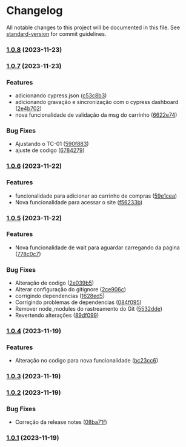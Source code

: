 # Changelog

All notable changes to this project will be documented in this file. See [standard-version](https://github.com/conventional-changelog/standard-version) for commit guidelines.

### [1.0.8](https://github.com/krolcm/seminario-devops-grupo-03/compare/v1.0.7...v1.0.8) (2023-11-23)

### [1.0.7](https://github.com/krolcm/seminario-devops-grupo-03/compare/v1.0.6...v1.0.7) (2023-11-23)


### Features

* adicionando cypress.json ([c53c8b3](https://github.com/krolcm/seminario-devops-grupo-03/commit/c53c8b3b092364f92c62a7c7f85df02cffca8348))
* adicionando gravação e sincronização com o cypress dashboard ([2e4b702](https://github.com/krolcm/seminario-devops-grupo-03/commit/2e4b702fb6c4444f8fefe53188fd0a258616728b))
* nova funcionalidade de validação da msg do carrinho ([6622e74](https://github.com/krolcm/seminario-devops-grupo-03/commit/6622e7496c70d6eaa3d6e9ad55aa169e95b9eaee))


### Bug Fixes

* Ajustando o TC-01 ([590f883](https://github.com/krolcm/seminario-devops-grupo-03/commit/590f8838e36bc787c7c7ad0b004d08e63015120e))
* ajuste de codigo ([6784279](https://github.com/krolcm/seminario-devops-grupo-03/commit/6784279ba00d90df5af1292073091becb9666fad))

### [1.0.6](https://github.com/krolcm/seminario-devops-grupo-03/compare/v1.0.5...v1.0.6) (2023-11-22)


### Features

* funcionalidade para adicionar ao carrinho de compras ([59e1cea](https://github.com/krolcm/seminario-devops-grupo-03/commit/59e1cea62d1c309c04e1b5d577a7c0c40dfb16ec))
* Nova funcionalidade para acessar o site ([f56233b](https://github.com/krolcm/seminario-devops-grupo-03/commit/f56233b4431149b00afc9082eda76d4d3041f50b))

### [1.0.5](https://github.com/krolcm/seminario-devops-grupo-03/compare/v1.0.4...v1.0.5) (2023-11-22)


### Features

* Nova funcionalidade de wait para aguardar carregando da pagina ([778c0c7](https://github.com/krolcm/seminario-devops-grupo-03/commit/778c0c78169fc8def8e97f085406c162aa23d482))


### Bug Fixes

* Alteração de codigo ([2e039b5](https://github.com/krolcm/seminario-devops-grupo-03/commit/2e039b582e3a0aa2762b62d0213db07f2d399611))
* Alterar configuração do gitignore ([2ce906c](https://github.com/krolcm/seminario-devops-grupo-03/commit/2ce906c654fca8afdea6bd0b83947a8dcb1e437d))
* corrigindo dependencias ([1628ed5](https://github.com/krolcm/seminario-devops-grupo-03/commit/1628ed51c1c099df3cc7a8ad7ba709fea831a891))
* Corrigindo problemas de dependencias ([084f095](https://github.com/krolcm/seminario-devops-grupo-03/commit/084f0956d5d8f6a5b6882411971231a519125569))
* Remover node_modules do rastreamento do Git ([5532dde](https://github.com/krolcm/seminario-devops-grupo-03/commit/5532dde0eab8d3e274310d0d22796957ee25a546))
* Revertendo alterações ([89df099](https://github.com/krolcm/seminario-devops-grupo-03/commit/89df099f39609cb5a9fbdae7bf0f0df414ce1cf3))

### [1.0.4](https://github.com/krolcm/seminario-devops-grupo-03/compare/v1.0.3...v1.0.4) (2023-11-19)


### Features

* Alteração no codigo para nova funcionalidade ([bc23cc6](https://github.com/krolcm/seminario-devops-grupo-03/commit/bc23cc627550a545f98f59e6d82f83a74c27757f))

### [1.0.3](https://github.com/krolcm/seminario-devops-grupo-03/compare/v1.0.2...v1.0.3) (2023-11-19)

### [1.0.2](https://github.com/krolcm/seminario-devops-grupo-03/compare/v1.0.1...v1.0.2) (2023-11-19)


### Bug Fixes

* Correção da release notes ([08ba71f](https://github.com/krolcm/seminario-devops-grupo-03/commit/08ba71f509f34ad8185552f0c5ce8763b6b8773a))

### [1.0.1](https://github.com/krolcm/seminario-devops-grupo-03/compare/v1.0.0...v1.0.1) (2023-11-19)
